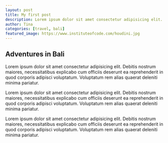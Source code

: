 ```yaml
---
layout: post
title: My first post
description: Lorem ipsum dolor sit amet consectetur adipisicing elit.
author: Tina
categories: [travel, bali]
featured_image: https://www.instituteofcode.com/houdini.jpg
---
```


## Adventures in Bali

Lorem ipsum dolor sit amet consectetur adipisicing elit. Debitis nostrum maiores, necessitatibus explicabo cum officiis deserunt ea reprehenderit in quod corporis adipisci voluptatum. Voluptatum rem alias quaerat deleniti minima pariatur.

Lorem ipsum dolor sit amet consectetur adipisicing elit. Debitis nostrum maiores, necessitatibus explicabo cum officiis deserunt ea reprehenderit in quod corporis adipisci voluptatum. Voluptatum rem alias quaerat deleniti minima pariatur.

Lorem ipsum dolor sit amet consectetur adipisicing elit. Debitis nostrum maiores, necessitatibus explicabo cum officiis deserunt ea reprehenderit in quod corporis adipisci voluptatum. Voluptatum rem alias quaerat deleniti minima pariatur.